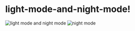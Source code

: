 # light-mode-and-night-mode!
![light mode and night mode](https://user-images.githubusercontent.com/31365027/174391855-9080f55c-55f8-453a-a9b0-be132fd562b3.PNG)
![night mode](https://user-images.githubusercontent.com/31365027/174391858-f2625213-2b3c-404f-9b91-9db78ce0cf4c.PNG)
